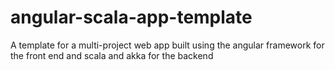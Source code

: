# angular-scala-app-template
A template for a multi-project web app built using the angular framework for the front end and scala and akka for the backend
